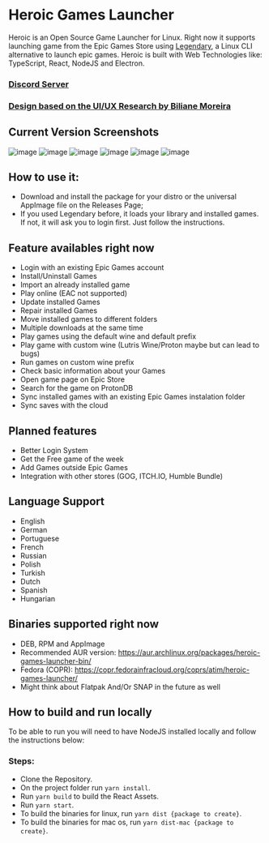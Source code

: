 # Heroic Games Launcher

Heroic is an Open Source Game Launcher for Linux.
Right now it supports launching game from the Epic Games Store using [Legendary](https://github.com/derrod/legendary), a Linux CLI alternative to launch epic games.
Heroic is built with Web Technologies like: TypeScript, React, NodeJS and Electron.

### [Discord Server](https://discord.gg/rHJ2uqdquK)

### [Design based on the UI/UX Research by Biliane Moreira ](https://bilianemoreira.com/heroic-game-launcher-for-linux)

## Current Version Screenshots

![image](https://user-images.githubusercontent.com/26871415/108600496-bcd0f980-7397-11eb-86d0-95e4f9aa6125.png)
![image](https://user-images.githubusercontent.com/26871415/108600444-898e6a80-7397-11eb-961e-b8ee5ad5e3a3.png)
![image](https://user-images.githubusercontent.com/26871415/108600533-f6096980-7397-11eb-8272-5105f75d92c8.png)
![image](https://user-images.githubusercontent.com/26871415/108600451-8eebb500-7397-11eb-966a-70849a589902.png)
![image](https://user-images.githubusercontent.com/26871415/108600462-a460df00-7397-11eb-8a42-cde5b9b2744c.png)
![image](https://user-images.githubusercontent.com/26871415/108600516-e2f69980-7397-11eb-8b96-513729859b86.png)

## How to use it:

- Download and install the package for your distro or the universal AppImage file on the Releases Page;
- If you used Legendary before, it loads your library and installed games. If not, it will ask you to login first. Just follow the instructions.

## Feature availables right now

- Login with an existing Epic Games account
- Install/Uninstall Games
- Import an already installed game
- Play online (EAC not supported)
- Update installed Games
- Repair installed Games
- Move installed games to different folders
- Multiple downloads at the same time
- Play games using the default wine and default prefix
- Play game with custom wine (Lutris Wine/Proton maybe but can lead to bugs)
- Run games on custom wine prefix
- Check basic information about your Games
- Open game page on Epic Store
- Search for the game on ProtonDB
- Sync installed games with an existing Epic Games instalation folder
- Sync saves with the cloud

## Planned features

- Better Login System
- Get the Free game of the week
- Add Games outside Epic Games
- Integration with other stores (GOG, ITCH.IO, Humble Bundle)

## Language Support

- English
- German
- Portuguese
- French
- Russian
- Polish
- Turkish
- Dutch
- Spanish
- Hungarian

## Binaries supported right now

- DEB, RPM and AppImage
- Recommended AUR version: https://aur.archlinux.org/packages/heroic-games-launcher-bin/
- Fedora (COPR): https://copr.fedorainfracloud.org/coprs/atim/heroic-games-launcher/
- Might think about Flatpak And/Or SNAP in the future as well

## How to build and run locally

To be able to run you will need to have NodeJS installed locally and follow the instructions below:

### Steps:

- Clone the Repository.
- On the project folder run `yarn install`.
- Run `yarn build` to build the React Assets.
- Run `yarn start`.
- To build the binaries for linux, run `yarn dist {package to create}`.
- To build the binaries for mac os, run `yarn dist-mac {package to create}`.
